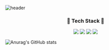 ![header](https://capsule-render.vercel.app/api?type=Waving&color=0:9BB8FC,100:72FCEF&height=300&section=header&text=KimLineless&fontsize=70)

<h3 align='center'>🧩 Tech Stack 🧩</h3>
<p align='center'>
<img src="https://img.shields.io/badge/HTML5-E34F26?style=flat-square&logo=HTML5&logoColor=white" />
<img src="https://img.shields.io/badge/CSS3-1572B6?style=flat-square&logo=CSS3&logoColor=white" />
<img src="https://img.shields.io/badge/JavaScript-F7DF1E?style=flat-square&logo=JavaScript&logoColor=white" />
<img src="https://img.shields.io/badge/React-61DAFB?style=flat-square&logo=React&logoColor=white" />
</p>

![Anurag's GitHub stats](https://github-readme-stats.vercel.app/api?username=KimLineless&show_icons=true&theme=radical)
